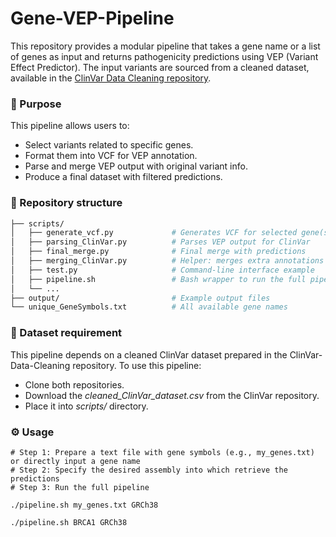 # Gene-VEP-Pipeline
This repository provides a modular pipeline that takes a gene name or a list of genes as input and returns pathogenicity predictions using VEP (Variant Effect Predictor). The input variants are sourced from a cleaned dataset, available in the [ClinVar Data Cleaning repository](https://github.com/AitanaESCI/ClinVar-Data-Cleaning).


### 🧬 Purpose
This pipeline allows users to:
  - Select variants related to specific genes.
  - Format them into VCF for VEP annotation.
  - Parse and merge VEP output with original variant info.
  - Produce a final dataset with filtered predictions.


### 📁 Repository structure
```bash
├── scripts/
│   ├── generate_vcf.py             # Generates VCF for selected gene(s)
│   ├── parsing_ClinVar.py          # Parses VEP output for ClinVar
│   ├── final_merge.py              # Final merge with predictions
│   ├── merging_ClinVar.py          # Helper: merges extra annotations
│   ├── test.py                     # Command-line interface example
│   ├── pipeline.sh                 # Bash wrapper to run the full pipeline
│   └── ...
├── output/                         # Example output files
└── unique_GeneSymbols.txt          # All available gene names

```


### 🔗 Dataset requirement
This pipeline depends on a cleaned ClinVar dataset prepared in the ClinVar-Data-Cleaning repository.
To use this pipeline:
  - Clone both repositories.
  - Download the _cleaned_ClinVar_dataset.csv_ from the ClinVar repository.
  - Place it into _scripts/_ directory.


### ⚙️ Usage
```python3
# Step 1: Prepare a text file with gene symbols (e.g., my_genes.txt) or directly input a gene name
# Step 2: Specify the desired assembly into which retrieve the predictions
# Step 3: Run the full pipeline

./pipeline.sh my_genes.txt GRCh38

./pipeline.sh BRCA1 GRCh38
```


